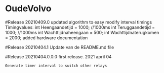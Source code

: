 
# OudeVolvo
#Release 20210409.0
updated algorithm to easy modify interval timings
Timingvalues:
	 int Heengaandetijd = 1000; //1000ms
	 int Teruggaandetijd = 1000; //1000ms
	 int Wachttijdnaheengaan = 500;
	 int Wachttijdnaterugkomen = 2000; 
added hardware documentation 
	

#Release 20210404.1
Update van de README.md file


#Release 20210404.0.0.0
first release. 2021 april 04

	Generate timer interval to switch other relays
